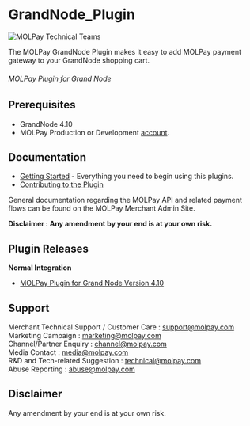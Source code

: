 # GrandNode_Plugin
![MOLPay Technical Teams](https://github.com/MOLPay/Magento_Plugin/wiki/images/molpay-developer.jpg)

The MOLPay GrandNode Plugin makes it easy to add MOLPay payment gateway to your GrandNode shopping cart.

###### MOLPay Plugin for Grand Node ######

Prerequisites
-------------

* GrandNode 4.10
* MOLPay Production or Development [account](http://www.molpay.com/v3/contact/merchant-enquiry).

Documentation
-------------

* [Getting Started](https://github.com/MOLPay/GrandNode_Plugin/wiki#getting-started) - Everything you need to begin using this plugins.
* [Contributing to the Plugin](https://github.com/MOLPay/GrandNode_Plugin/wiki/Contributing-to-the-Plugin)

General documentation regarding the MOLPay API and related payment flows can be found on the MOLPay Merchant Admin Site.

**Disclaimer : Any amendment by your end is at your own risk.**

Plugin Releases
---------------
**Normal Integration**
* [MOLPay Plugin for Grand Node Version 4.10](https://github.com/MOLPay/GrandNode_Plugin)

Support
-------

Merchant Technical Support / Customer Care : support@molpay.com <br>
Marketing Campaign : marketing@molpay.com <br>
Channel/Partner Enquiry : channel@molpay.com <br>
Media Contact : media@molpay.com <br>
R&D and Tech-related Suggestion : technical@molpay.com <br>
Abuse Reporting : abuse@molpay.com

Disclaimer
----------
Any amendment by your end is at your own risk.
